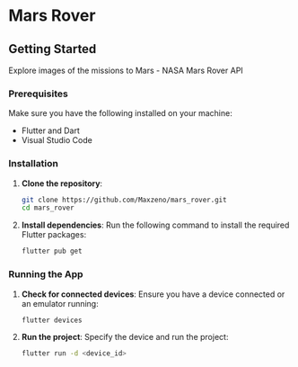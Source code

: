 # Mars Rover

## Getting Started

Explore images of the missions to Mars - NASA Mars Rover API

### Prerequisites

Make sure you have the following installed on your machine:

- Flutter and Dart 
- Visual Studio Code

### Installation

1. **Clone the repository**:
   ```bash
   git clone https://github.com/Maxzeno/mars_rover.git
   cd mars_rover
   ```

2. **Install dependencies**:
   Run the following command to install the required Flutter packages:
   ```bash
   flutter pub get
   ```

### Running the App

1. **Check for connected devices**:
   Ensure you have a device connected or an emulator running:
   ```bash
   flutter devices
   ```

2. **Run the project**:
   Specify the device and run the project:
   ```bash
   flutter run -d <device_id>
   ```
